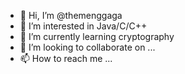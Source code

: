 - 👋 Hi, I’m @themenggaga
- 👀 I’m interested in Java/C/C++
- 🌱 I’m currently learning cryptography
- 💞️ I’m looking to collaborate on ...
- 📫 How to reach me ...

<!---
themenggaga/themenggaga is a ✨ special ✨ repository because its `README.md` (this file) appears on your GitHub profile.
You can click the Preview link to take a look at your changes.
--->
